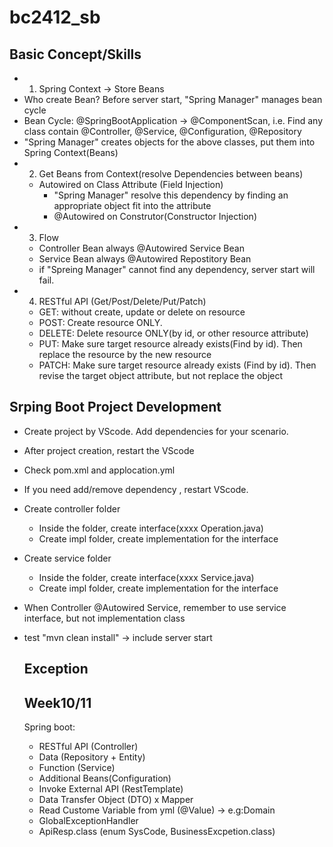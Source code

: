 # bc2412_sb

## Basic Concept/Skills
- 1. Spring Context -> Store Beans
 - Who create Bean? Before server start, "Spring Manager" manages bean cycle
 - Bean Cycle: @SpringBootApplication -> @ComponentScan, i.e. Find any class contain
 @Controller, @Service, @Configuration, @Repository
 - "Spring Manager" creates objects for the above classes, put them into Spring Context(Beans)
- 2. Get Beans from Context(resolve Dependencies between beans)
  - Autowired on Class Attribute (Field Injection)
    - "Spring Manager" resolve this dependency by finding an appropriate object fit into the attribute
    - @Autowired on Construtor(Constructor Injection)
- 3. Flow
  - Controller Bean always @Autowired Service Bean
  - Service Bean always @Autowired Repostitory Bean 
  - if "Spreing Manager" cannot find any dependency, server start will fail.
- 4. RESTful API (Get/Post/Delete/Put/Patch)
  - GET: without create, update or delete on resource 
  - POST: Create resource ONLY.
  - DELETE: Delete resource ONLY(by id, or other resource attribute)
  - PUT: Make sure target resource already exists(Find by id). 
  Then replace the resource by the new resource
  - PATCH: Make sure target resource already exists (Find by id). Then revise the target object attribute, but not replace the object

## Srping Boot Project Development 
- Create project by VScode. Add dependencies for your scenario.
- After project creation, restart the VScode 
- Check pom.xml and applocation.yml
- If you need add/remove dependency , restart VScode.
- Create controller folder
  - Inside the folder, create interface(xxxx Operation.java)
  - Create impl folder, create implementation for the interface
- Create service folder
  - Inside the folder, create interface(xxxx Service.java)
  - Create impl folder, create implementation for the interface
- When Controller @Autowired Service, remember to use service interface, but not implementation class
- test "mvn clean install" -> include server start 
  ## Exception

  ## Week10/11
  Spring boot: 
  - RESTful API (Controller)
  - Data (Repository + Entity)
  - Function (Service)
  - Additional Beans(Configuration)
  - Invoke External API (RestTemplate)
  - Data Transfer Object (DTO) x Mapper
  - Read Custome Variable from yml (@Value) -> e.g:Domain 
  - GlobalExceptionHandler
  - ApiResp.class (enum SysCode, BusinessExcpetion.class)